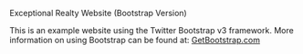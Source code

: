 Exceptional Realty Website (Bootstrap Version)

This is an example website using the Twitter Bootstrap v3 framework. More information on using Bootstrap can be found at:
[GetBootstrap.com](http://getbootstrap.com)
